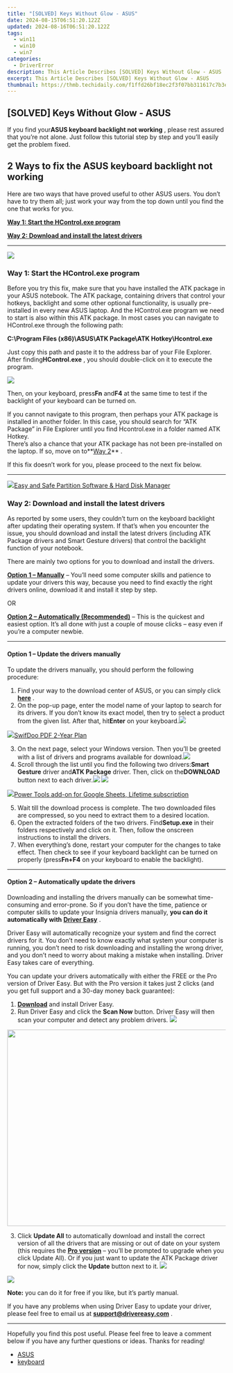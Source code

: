 ```yaml
---
title: "[SOLVED] Keys Without Glow - ASUS"
date: 2024-08-15T06:51:20.122Z
updated: 2024-08-16T06:51:20.122Z
tags:
  - win11
  - win10
  - win7
categories:
  - DriverError
description: This Article Describes [SOLVED] Keys Without Glow - ASUS
excerpt: This Article Describes [SOLVED] Keys Without Glow - ASUS
thumbnail: https://thmb.techidaily.com/f1ffd26bf18ec2f3f07bb311617c7b3e636e8a179af5ecea0375024bbfa660a4.jpg
---
```


## [SOLVED] Keys Without Glow - ASUS

 If you find your**ASUS keyboard backlight not working** , please rest assured that you’re not alone. Just follow this tutorial step by step and you’ll easily get the problem fixed.

## 2 Ways to fix the ASUS keyboard backlight not working

 Here are two ways that have proved useful to other ASUS users. You don’t have to try them all; just work your way from the top down until you find the one that works for you.

**[Way 1: Start the HControl.exe program](https://atezr.pxf.io/752omg)**

**[Way 2: Download and install the latest drivers](https://turbotech.pxf.io/pyx4je)**

---

<!-- affiliate ads begin -->
<a href="https://store.nero.com/order/checkout.php?PRODS=22889392&QTY=1&AFFILIATE=108875&CART=1"><img src="http://webstatic.nero.com/nero2015-com-wAssets/img/affiliate/media/banner728-90eng.jpg" border="0"></a>
<!-- affiliate ads end -->
### **Way 1: Start the HControl.exe** program

 Before you try this fix, make sure that you have installed the ATK package in your ASUS notebook. The ATK package, containing drivers that control your hotkeys, backlight and some other optional functionality, is usually pre-installed in every new ASUS laptop. And the HControl.exe program we need to start is also within this ATK package. In most cases you can navigate to HControl.exe through the following path:

 **C:\Program Files (x86)\ASUS\ATK Package\ATK Hotkey\Hcontrol.exe**

 Just copy this path and paste it to the address bar of your File Explorer. After finding**HControl.exe** , you should double-click on it to execute the program.

![](https://images.drivereasy.com/wp-content/uploads/2019/08/image-53.png)

 Then, on your keyboard, press**Fn** and**F4** at the same time to test if the backlight of your keyboard can be turned on.

 If you cannot navigate to this program, then perhaps your ATK package is installed in another folder. In this case, you should search for “ATK Package” in File Explorer until you find Hcontrol.exe in a folder named ATK Hotkey.  
 There’s also a chance that your ATK package has not been pre-installed on the laptop. If so, move on to**[Way 2](https://bluetties.sjv.io/lxv4pm)** .

 If this fix doesn’t work for you, please proceed to the next fix below.

---

<!-- affiliate ads begin -->
<a href="https://secure.2checkout.com/order/checkout.php?PRODS=22741618&QTY=1&AFFILIATE=108875&CART=1"><img src="https://www.diskpart.com/resource/images/index/dp-index-img-banner-people@2x.png" border="0">Easy and Safe Partition Software & Hard Disk Manager</a>
<!-- affiliate ads end -->
### **Way 2: Download and install the latest drivers**

 As reported by some users, they couldn’t turn on the keyboard backlight after updating their operating system. If that’s when you encounter the issue, you should download and install the latest drivers (including ATK Package drivers and Smart Gesture drivers) that control the backlight function of your notebook.

There are mainly two options for you to download and install the drivers.

**[Option 1 – Manually](https://printrendy.pxf.io/xyboy5)** – You’ll need some computer skills and patience to update your drivers this way, because you need to find exactly the right drivers online, download it and install it step by step.

OR

**[Option 2 – Automatically (Recommended)](#option2)**  – This is the quickest and easiest option. It’s all done with just a couple of mouse clicks – easy even if you’re a computer newbie.

---

#### Option 1 – Update the drivers manually

 To update the drivers manually, you should perform the following procedure:

1. Find your way to the download center of ASUS, or you can simply click **[here](https://www.asus.com/support/Download-Center/)**  .
2. On the pop-up page, enter the model name of your laptop to search for its drivers. If you don’t know its exact model, then try to select a product from the given list. After that, hit**Enter** on your keyboard.![](https://images.drivereasy.com/wp-content/uploads/2019/08/image-48.png)
<!-- affiliate ads begin -->
<a href="https://purchase.swifdoo.com/order/checkout.php?PRODS=40002580&QTY=1&AFFILIATE=108875&CART=1"><img src="https://secure.avangate.com/images/merchant/8b932759a5a04ddb34bf79e3f9072e4b/products/3_Product%20box%20white-1024x1024.png" border="0">SwifDoo PDF 2-Year Plan</a>
<!-- affiliate ads end -->
3. On the next page, select your Windows version. Then you’ll be greeted with a list of drivers and programs available for download.![](https://images.drivereasy.com/wp-content/uploads/2019/08/2019-08-05_18-25-19.jpg)
4. Scroll through the list until you find the following two drivers:**Smart Gesture** driver and**ATK Package** driver. Then, click on the**DOWNLOAD** button next to each driver.![](https://images.drivereasy.com/wp-content/uploads/2019/08/2019-08-05_18-31-49.jpg) ![](https://images.drivereasy.com/wp-content/uploads/2019/08/2019-08-05_18-45-12.jpg)
<!-- affiliate ads begin -->
<a href="https://secure.2checkout.com/order/checkout.php?PRODS=4726807&QTY=1&AFFILIATE=108875&CART=1"><img src="https://secure.avangate.com/images/merchant/c14a8df1e1b4d5297e9cb30cb34d5a00/products/copy_copy_power-tools-48.png" border="0">Power Tools add-on for Google Sheets, Lifetime subscription</a>
<!-- affiliate ads end -->
5. Wait till the download process is complete. The two downloaded files are compressed, so you need to extract them to a desired location.
6. Open the extracted folders of the two drivers. Find**Setup.exe** in their folders respectively and click on it. Then, follow the onscreen instructions to install the drivers.
7. When everything’s done, restart your computer for the changes to take effect. Then check to see if your keyboard backlight can be turned on properly (press**Fn+F4** on your keyboard to enable the backlight).

---

#### Option 2 – Automatically update the drivers

 Downloading and installing the drivers manually can be somewhat time-consuming and error-prone. So if you don’t have the time, patience or computer skills to update your Insignia drivers manually, **you can do it automatically with** **[Driver Easy](https://tools.techidaily.com/drivereasy/download/)**  .

 Driver Easy will automatically recognize your system and find the correct drivers for it. You don’t need to know exactly what system your computer is running, you don’t need to risk downloading and installing the wrong driver, and you don’t need to worry about making a mistake when installing. Driver Easy takes care of everything.

 You can update your drivers automatically with either the FREE or the Pro version of Driver Easy. But with the Pro version it takes just 2 clicks (and you get full support and a 30-day money back guarantee):

1. **[Download](https://tools.techidaily.com/drivereasy/download/)**  and install Driver Easy.
2. Run Driver Easy and click the **Scan Now** button. Driver Easy will then scan your computer and detect any problem drivers. ![](https://images.drivereasy.com/wp-content/uploads/2019/08/2019-08-05_19-17-09.jpg)
<!-- affiliate ads begin -->
<a href="https://ukaidot.sjv.io/c/5597632/1793234/19578" target="_top" id="1793234"><img src="//a.impactradius-go.com/display-ad/19578-1793234" border="0" alt="" width="678" height="452"/></a><img height="0" width="0" src="https://imp.pxf.io/i/5597632/1793234/19578" style="position:absolute;visibility:hidden;" border="0" />
<!-- affiliate ads end -->
3. Click **Update All** to automatically download and install the correct version of all the drivers that are missing or out of date on your system (this requires the **[Pro version](https://tools.techidaily.com/drivereasy/download/)**  – you’ll be prompted to upgrade when you click Update All). Or if you just want to update the ATK Package driver for now, simply click the **Update**  button next to it. ![](https://images.drivereasy.com/wp-content/uploads/2019/08/2019-08-05_19-15-46.jpg)
<!-- affiliate ads begin -->
<a href="https://store.absolute.com/order/checkout.php?PRODS=4601998&QTY=1&AFFILIATE=108875&CART=1"><img src="https://secure.avangate.com/images/merchant/ef70e26a0b5da778eda3f48014d087cd/728x90_larger-shield.jpg" border="0"></a>
<!-- affiliate ads end -->

**Note:** you can do it for free if you like, but it’s partly manual.

 If you have any problems when using Driver Easy to update your driver, please feel free to email us at **<support@drivereasy.com>** .

---

 Hopefully you find this post useful. Please feel free to leave a comment below if you have any further questions or ideas. Thanks for reading!

* [ASUS](https://tools.techidaily.com/drivereasy/download/)
* [keyboard](https://bellelily.pxf.io/m5azgm)

<ins class="adsbygoogle"
     style="display:block"
     data-ad-format="autorelaxed"
     data-ad-client="ca-pub-7571918770474297"
     data-ad-slot="1223367746"></ins>



<ins class="adsbygoogle"
     style="display:block"
     data-ad-client="ca-pub-7571918770474297"
     data-ad-slot="8358498916"
     data-ad-format="auto"
     data-full-width-responsive="true"></ins>


